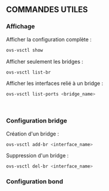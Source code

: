 ## COMMANDES UTILES

### Affichage
Afficher la configuration complète :
```bash
ovs-vsctl show
```
Afficher seulement les bridges :
```bash
ovs-vsctl list-br
```
Afficher les interfaces relié à un bridge :
```bash
ovs-vsctl list-ports <bridge_name>
```
<br>

### Configuration bridge
Création d'un bridge :
```bash
ovs-vsctl add-br <interface_name>
```
Suppression d'un bridge :
```bash
ovs-vsctl del-br <interface_name>
```

### Configuration bond
